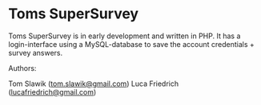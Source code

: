 Toms SuperSurvey
=================

Toms SuperSurvey is in early development and written in PHP.
It has a login-interface using a MySQL-database to save the account credentials + survey answers.

Authors:

Tom Slawik (tom.slawik@gmail.com)
Luca Friedrich (lucafriedrich@gmail.com)
